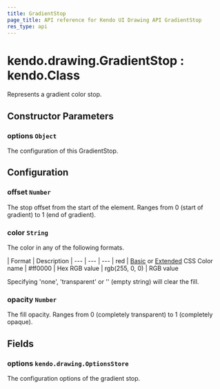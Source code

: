 ```yaml
---
title: GradientStop
page_title: API reference for Kendo UI Drawing API GradientStop
res_type: api
---
```


# kendo.drawing.GradientStop : kendo.Class
Represents a gradient color stop.

## Constructor Parameters

### options `Object`
The configuration of this GradientStop.

## Configuration

### offset `Number`
The stop offset from the start of the element.
Ranges from 0 (start of gradient) to 1 (end of gradient).

### color `String`
The color in any of the following formats.

| Format         | Description
| ---            | --- | ---
| red            | [Basic](http://www.w3.org/TR/css3-color/#html4) or [Extended](http://www.w3.org/TR/css3-color/#svg-color) CSS Color name
| #ff0000        | Hex RGB value
| rgb(255, 0, 0) | RGB value

Specifying 'none', 'transparent' or '' (empty string) will clear the fill.

### opacity `Number`
The fill opacity.
Ranges from 0 (completely transparent) to 1 (completely opaque).

## Fields

### options `kendo.drawing.OptionsStore`
The configuration options of the gradient stop.


